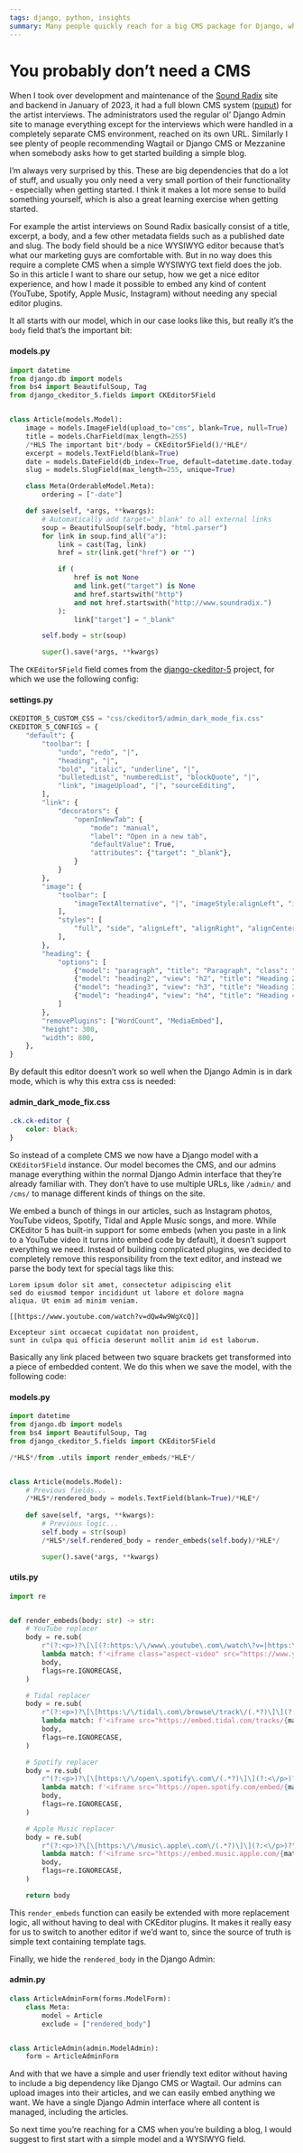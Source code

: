 ```yaml
---
tags: django, python, insights
summary: Many people quickly reach for a big CMS package for Django, when often this is overkill. Here’s how to use a simple Django model with a CKEditor 5 WYSIWYG field, including embedded media like YouTube.
---
```


# You probably don’t need a CMS

When I took over development and maintenance of the [Sound Radix](https://www.soundradix.com) site and backend in January of 2023, it had a full blown CMS system ([puput](https://github.com/APSL/puput)) for the artist interviews. The administrators used the regular ol’ Django Admin site to manage everything except for the interviews which were handled in a completely separate CMS environment, reached on its own URL. Similarly I see plenty of people recommending Wagtail or Django CMS or Mezzanine when somebody asks how to get started building a simple blog.

I’m always very surprised by this. These are big dependencies that do a lot of stuff, and usually you only need a very small portion of their functionality - especially when getting started. I think it makes a lot more sense to build something yourself, which is also a great learning exercise when getting started.

For example the artist interviews on Sound Radix basically consist of a title, excerpt, a body, and a few other metadata fields such as a published date and slug. The body field should be a nice WYSIWYG editor because that’s what our marketing guys are comfortable with. But in no way does this require a complete CMS when a simple WYSIWYG text field does the job. So in this article I want to share our setup, how we get a nice editor experience, and how I made it possible to embed any kind of content (YouTube, Spotify, Apple Music, Instagram) without needing any special editor plugins.

It all starts with our model, which in our case looks like this, but really it’s the `body` field that’s the important bit:

#### <i class="fa-regular fa-file-code"></i> models.py
```python
import datetime
from django.db import models
from bs4 import BeautifulSoup, Tag
from django_ckeditor_5.fields import CKEditor5Field


class Article(models.Model):
    image = models.ImageField(upload_to="cms", blank=True, null=True)
    title = models.CharField(max_length=255)
    /*HLS The important bit*/body = CKEditor5Field()/*HLE*/
    excerpt = models.TextField(blank=True)
    date = models.DateField(db_index=True, default=datetime.date.today)
    slug = models.SlugField(max_length=255, unique=True)

    class Meta(OrderableModel.Meta):
        ordering = ["-date"]

    def save(self, *args, **kwargs):
        # Automatically add target="_blank" to all external links
        soup = BeautifulSoup(self.body, "html.parser")
        for link in soup.find_all("a"):
            link = cast(Tag, link)
            href = str(link.get("href") or "")

            if (
                href is not None
                and link.get("target") is None
                and href.startswith("http")
                and not href.startswith("http://www.soundradix.")
            ):
                link["target"] = "_blank"

        self.body = str(soup)

        super().save(*args, **kwargs)
```

The `CKEditor5Field` field comes from the [django-ckeditor-5](https://github.com/hvlads/django-ckeditor-5) project, for which we use the following config:

#### <i class="fa-regular fa-file-code"></i> settings.py
```python
CKEDITOR_5_CUSTOM_CSS = "css/ckeditor5/admin_dark_mode_fix.css"
CKEDITOR_5_CONFIGS = {
    "default": {
        "toolbar": [
            "undo", "redo", "|",
            "heading", "|",
            "bold", "italic", "underline", "|",
            "bulletedList", "numberedList", "blockQuote", "|",
            "link", "imageUpload", "|", "sourceEditing",
        ],
        "link": {
            "decorators": {
                "openInNewTab": {
                    "mode": "manual",
                    "label": "Open in a new tab",
                    "defaultValue": True,
                    "attributes": {"target": "_blank"},
                }
            }
        },
        "image": {
            "toolbar": [
                "imageTextAlternative", "|", "imageStyle:alignLeft", "imageStyle:alignRight", "imageStyle:alignCenter", "imageStyle:side", "|",
            ],
            "styles": [
                "full", "side", "alignLeft", "alignRight", "alignCenter",
            ],
        },
        "heading": {
            "options": [
                {"model": "paragraph", "title": "Paragraph", "class": "ck-heading_paragraph"},
                {"model": "heading2", "view": "h2", "title": "Heading 2", "class": "ck-heading_heading2"},
                {"model": "heading3", "view": "h3", "title": "Heading 3", "class": "ck-heading_heading3"},
                {"model": "heading4", "view": "h4", "title": "Heading 4", "class": "ck-heading_heading4"},
            ]
        },
        "removePlugins": ["WordCount", "MediaEmbed"],
        "height": 300,
        "width": 800,
    },
}
```

By default this editor doesn’t work so well when the Django Admin is in dark mode, which is why this extra css is needed:

#### <i class="fa-regular fa-file-code"></i> admin_dark_mode_fix.css
```css
.ck.ck-editor {
    color: black;
}
```

So instead of a complete CMS we now have a Django model with a `CKEditor5Field` instance. Our model becomes the CMS, and our admins manage everything within the normal Django Admin interface that they’re already familiar with. They don’t have to use multiple URLs, like `/admin/` and `/cms/` to manage different kinds of things on the site.

We embed a bunch of things in our articles, such as Instagram photos, YouTube videos, Spotify, Tidal and Apple Music songs, and more. While CKEditor 5 has built-in support for some embeds (when you paste in a link to a YouTube video it turns into embed code by default), it doesn’t support everything we need. Instead of building complicated plugins, we decided to completely remove this responsibility from the text editor, and instead we parse the body text for special tags like this:

```
Lorem ipsum dolor sit amet, consectetur adipiscing elit
sed do eiusmod tempor incididunt ut labore et dolore magna
aliqua. Ut enim ad minim veniam. 

[[https://www.youtube.com/watch?v=dQw4w9WgXcQ]]

Excepteur sint occaecat cupidatat non proident, 
sunt in culpa qui officia deserunt mollit anim id est laborum.
```

Basically any link placed between two square brackets get transformed into a piece of embedded content. We do this when we save the model, with the following code:

#### <i class="fa-regular fa-file-code"></i> models.py
```python
import datetime
from django.db import models
from bs4 import BeautifulSoup, Tag
from django_ckeditor_5.fields import CKEditor5Field

/*HLS*/from .utils import render_embeds/*HLE*/


class Article(models.Model):
    # Previous fields...
    /*HLS*/rendered_body = models.TextField(blank=True)/*HLE*/
    
    def save(self, *args, **kwargs):
        # Previous logic...
        self.body = str(soup)
        /*HLS*/self.rendered_body = render_embeds(self.body)/*HLE*/

        super().save(*args, **kwargs)
````

#### <i class="fa-regular fa-file-code"></i> utils.py
```python
import re


def render_embeds(body: str) -> str:
    # YouTube replacer
    body = re.sub(
        r"(?:<p>)?\[\[(?:https:\/\/www\.youtube\.com\/watch\?v=|https:\/\/youtu\.be\/)(.*?)\]\](?:<\/p>)?",
        lambda match: f'<iframe class="aspect-video" src="https://www.youtube.com/embed/{match.group(1)}" title="YouTube video player" frameborder="0" allow="accelerometer; autoplay; clipboard-write; encrypted-media; gyroscope; picture-in-picture" allowfullscreen></iframe>',
        body,
        flags=re.IGNORECASE,
    )

    # Tidal replacer
    body = re.sub(
        r"(?:<p>)?\[\[https:\/\/tidal\.com\/browse\/track\/(.*?)\]\](?:<\/p>)?",
        lambda match: f'<iframe src="https://embed.tidal.com/tracks/{match.group(1)}" height="96" title="Spotify embedded player" frameborder="0" allow="autoplay; clipboard-write; encrypted-media; fullscreen; picture-in-picture" allowfullscreen></iframe>',
        body,
        flags=re.IGNORECASE,
    )

    # Spotify replacer
    body = re.sub(
        r"(?:<p>)?\[\[https:\/\/open\.spotify\.com\/(.*?)\]\](?:<\/p>)?",
        lambda match: f'<iframe src="https://open.spotify.com/embed/{match.group(1)}" height="352" title="Spotify embedded player" frameborder="0" allow="autoplay; clipboard-write; encrypted-media; fullscreen; picture-in-picture" allowfullscreen></iframe>',
        body,
        flags=re.IGNORECASE,
    )

    # Apple Music replacer
    body = re.sub(
        r"(?:<p>)?\[\[https:\/\/music\.apple\.com\/(.*?)\]\](?:<\/p>)?",
        lambda match: f'<iframe src="https://embed.music.apple.com/{match.group(1)}" height={"175" if "?i=" in match.group(1) else "450"} title="Apple embedded player" frameborder="0" allow="autoplay; clipboard-write; encrypted-media; fullscreen; picture-in-picture" allowfullscreen></iframe>',
        body,
        flags=re.IGNORECASE,
    )

    return body
```

This `render_embeds` function can easily be extended with more replacement logic, all without having to deal with CKEditor plugins. It makes it really easy for us to switch to another editor if we’d want to, since the source of truth is simple text containing template tags.

Finally, we hide the `rendered_body` in the Django Admin:

#### <i class="fa-regular fa-file-code"></i> admin.py
``` python
class ArticleAdminForm(forms.ModelForm):
    class Meta:
        model = Article
        exclude = ["rendered_body"]


class ArticleAdmin(admin.ModelAdmin):
    form = ArticleAdminForm
```

And with that we have a simple and user friendly text editor without having to include a big dependency like Django CMS or Wagtail. Our admins can upload images into their articles, and we can easily embed anything we want. We have a single Django Admin interface where all content is managed, including the articles.

So next time you’re reaching for a CMS when you’re building a blog, I would suggest to first start with a simple model and a WYSIWYG field.
